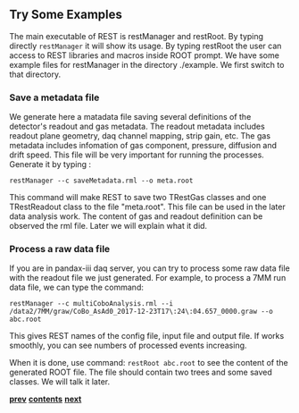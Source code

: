 ## Try Some Examples

The main executable of REST is restManager and restRoot. By typing directly `restManager` it will show 
its usage. By typing restRoot the user can access to REST libraries and macros inside ROOT prompt. We 
have some example files for restManager in the directory ./example. We first switch to that 
directory.

### Save a metadata file

We generate here a matadata file saving several definitions of the detector's readout and gas metadata. 
The readout metadata includes readout plane geometry, daq channel mapping, strip gain, etc. The gas 
metadata includes infomation of gas component, pressure, diffusion and drift speed. This file will be 
very important for running the processes. Generate it by typing :

`restManager --c saveMetadata.rml --o meta.root`

This command will make REST to save two TRestGas classes and one TRestReadout class to the file 
"meta.root". This file can be used in the later data analysis work. The content of gas and readout 
definition can be observed the rml file. Later we will explain what it did. 

### Process a raw data file

If you are in pandax-iii daq server, you can try to process some raw data file with the readout file we just 
generated. For example, to process a 7MM run data file, we can type the command:

`restManager --c multiCoboAnalysis.rml --i /data2/7MM/graw/CoBo_AsAd0_2017-12-23T17\:24\:04.657_0000.graw --o abc.root`

This gives REST names of the config file, input file and output file. If works smoothly, you can see numbers of
processed events increasing.

When it is done, use command: `restRoot abc.root` to see the content of the generated ROOT file. The file should 
contain two trees and some saved classes. We will talk it later.


[**prev**](2-installing-rest.md)
[**contents**](0-contents.md)
[**next**](4-the-rest-framework.md)